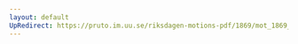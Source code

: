 ```yaml
---
layout: default
UpRedirect: https://pruto.im.uu.se/riksdagen-motions-pdf/1869/mot_1869__ak__285.pdf
---
```

